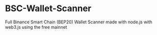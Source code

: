 # BSC-Wallet-Scanner
Full Binance Smart Chain (BEP20) Wallet Scanner made with node.js with web3.js using the free mainnet

